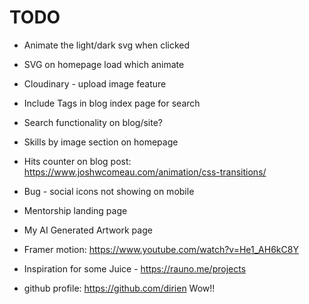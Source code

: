 # TODO

- Animate the light/dark svg when clicked
- SVG on homepage load which animate

- Cloudinary - upload image feature

- Include Tags in blog index page for search
- Search functionality on blog/site?

- Skills by image section on homepage

- Hits counter on blog post:
  https://www.joshwcomeau.com/animation/css-transitions/

- Bug - social icons not showing on mobile

- Mentorship landing page

- My AI Generated Artwork page
- Framer motion: https://www.youtube.com/watch?v=He1_AH6kC8Y
- Inspiration for some Juice - https://rauno.me/projects

- github profile: https://github.com/dirien Wow!!
